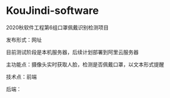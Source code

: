 # KouJindi-software
 2020秋软件工程第6组口罩佩戴识别检测项目

发布形式：网址

目前测试阶段是本机服务器，后续计划部署到阿里云服务器

主功能点：摄像头实时获取人脸，检测是否佩戴口罩，以文本形式提醒

技术点：前端

后端：

